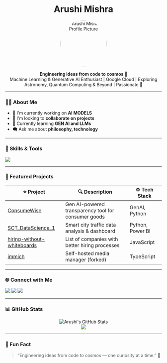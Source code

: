 <h1 align="center"> Arushi Mishra </h1>
<p align="center">
  <img src="https://avatars.githubusercontent.com/git-mishrarushi" width="150" height="150" style="border-radius: 50%;" alt="Arushi Mishra Profile Picture">
</p>

<p align="center">
<strong>Engineering ideas from code to cosmos 🌌</strong><br>
Machine Learning & Generative AI Enthusiast | Google Cloud | Exploring Astronomy, Quantum Computing & Beyond | Passionate 🔭
</p>

---

### 👩‍💻 About Me
- 🧪 I'm currently working on **AI MODELS**
- 🤝 I'm looking to **collaborate on projects**
- 🧠 Currently learning **GEN AI and LLMs**
- 🗨️ Ask me about **philosophy, technology**

---

### 🧰 Skills & Tools
<p align="left">
  <img src="https://skillicons.dev/icons?i=python,tensorflow,pytorch,html,css,js,git,github,vscode,gcp,firebase,figma,linux" />
</p>

---

### 🚀 Featured Projects

| ⭐ Project | 🔍 Description | ⚙️ Tech Stack |
|----------|----------------|---------------|
| [ConsumeWise](https://github.com/git-mishrarushi/ConsumeWise) | Gen AI-powered transparency tool for consumer goods | GenAI, Python |
| [SCT_DataScience_1](https://github.com/git-mishrarushi/SCT_DataScience_1) | Smart city traffic data analysis & dashboard | Python, Power BI |
| [hiring-without-whiteboards](https://github.com/git-mishrarushi/hiring-without-whiteboards) | List of companies with better hiring processes | JavaScript |
| [immich](https://github.com/git-mishrarushi/immich) | Self-hosted media manager (forked) | TypeScript |

---

### 🌐 Connect with Me

<p align="left">
  <a href="mailto:mishrarushi15@gmail.com"><img src="https://img.shields.io/badge/Gmail-D14836?style=for-the-badge&logo=gmail&logoColor=white"/></a>
  <a href="https://www.linkedin.com/in/arushi-mishra-232303235/"><img src="https://img.shields.io/badge/LinkedIn-0077B5?style=for-the-badge&logo=linkedin&logoColor=white"/></a>
  <a href="https://sites.google.com/view/arushi-mishra/home"><img src="https://img.shields.io/badge/Portfolio-000?style=for-the-badge&logo=Google&logoColor=white"/></a>
</p>

---

### 📊 GitHub Stats

<p align="center">
  <img src="https://github-readme-stats.vercel.app/api?username=git-mishrarushi&show_icons=true&theme=tokyonight" alt="Arushi's GitHub Stats"/>
  <br>
  <img src="https://github-readme-streak-stats.herokuapp.com/?user=git-mishrarushi&theme=tokyonight"/>
</p>

---

### 🦄 Fun Fact
> “Engineering ideas from code to cosmos — one curiosity at a time.” 💫




<!-- Proudly created with GPRM ( https://gprm.itsvg.in ) -->


